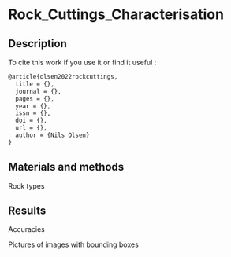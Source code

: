 # Rock_Cuttings_Characterisation

## Description

To cite this work if you use it or find it useful :

```latex
@article{olsen2022rockcuttings,
  title = {},
  journal = {},
  pages = {},
  year = {},
  issn = {},
  doi = {},
  url = {},
  author = {Nils Olsen}
}
```

## Materials and methods

Rock types

## Results

Accuracies 

Pictures of images with bounding boxes
